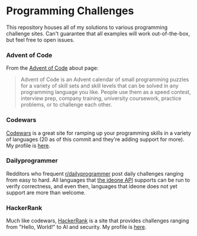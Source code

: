 # Programming Challenges

This repository houses all of my solutions to various programming challenge sites. Can't
guarantee that all examples will work out-of-the-box, but feel free to open issues.

### Advent of Code
From the [Advent of Code][advent] about page:

> Advent of Code is an Advent calendar of small programming puzzles for a variety of skill sets and skill levels that can be solved in any programming language you like. People use them as a speed contest, interview prep, company training, university coursework, practice problems, or to challenge each other.

### Codewars
[Codewars][codewars] is a great site for ramping up your programming skills in a variety of
languages (20 as of this commit and they're adding support for more). My profile is
[here][codewars profile].

### Dailyprogrammer
Redditors who frequent [r/dailyprogrammer][dailyprogrammer] post daily challenges ranging
from easy to hard. All languages that [the ideone API][ideone] supports can be run to verify
correctness, and even then, languages that ideone does not yet support are more than welcome.

### HackerRank
Much like codewars, [HackerRank][hackerrank] is a site that provides challenges ranging from
"Hello, World!" to AI and security. My profile is [here][hackerrank profile].


[advent]: https://adventofcode.com/2020/about

[codewars]: https://www.codewars.com
[codewars profile]: https://www.codewars.com/users/KevOrr

[dailyprogrammer]: https://www.reddit.com/r/dailyprogrammer/

[hackerrank]: https://www.hackerrank.com/
[hackerrank profile]: https://www.hackerrank.com/kevinorr54

[ideone]: http://ideone.com/
